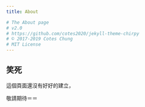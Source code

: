 ```yaml
---
title: About

# The About page
# v2.0
# https://github.com/cotes2020/jekyll-theme-chirpy
# © 2017-2019 Cotes Chung
# MIT License
---
```


## 笑死

這個頁面還沒有好好的建立，

敬請期待＝＝
